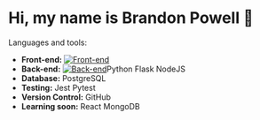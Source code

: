 # Hi, my name is Brandon Powell 👋

<!--
**Brandon-Powell25/Brandon-Powell25** is a ✨ _special_ ✨ repository because its `README.md` (this file) appears on your GitHub profile.

Here are some ideas to get you started:

- 🔭 I’m currently working on ...
- 🌱 I’m currently learning ...
- 👯 I’m looking to collaborate on ...
- 🤔 I’m looking for help with ...
- 💬 Ask me about ...
- 📫 How to reach me: ...
- 😄 Pronouns: ...
- ⚡ Fun fact: ...
-->


Languages and tools:
- <b>Front-end:</b> [![Front-end](https://skills.thijs.gg/icons?i=js,html,css)](https://skills.thijs.gg)
- <b>Back-end:</b> [![Back-end](https://skills.thijs.gg/icons?i=python,flask,nodejs)](https://skills.thijs.gg)Python Flask NodeJS
- <b>Database:</b> PostgreSQL
- <b>Testing:</b> Jest Pytest
- <b>Version Control:</b> GitHub
- <b>Learning soon:</b> React MongoDB
